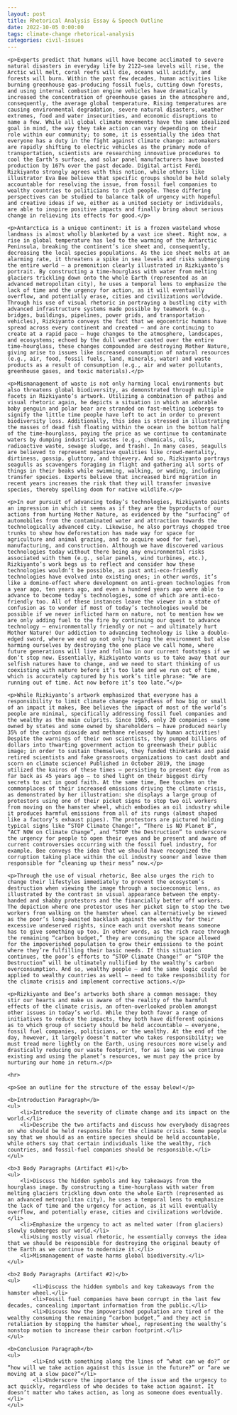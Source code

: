 ```yaml
---
layout: post
title: Rhetorical Analysis Essay & Speech Outline
date: 2022-10-05 0:00:00
tags: climate-change rhetorical-analysis
categories: civil-issues
---
```


<div>

    <p>Experts predict that humans will have become acclimated to severe natural disasters in everyday life by 2122—sea levels will rise, the Arctic will melt, coral reefs will die, oceans will acidify, and forests will burn. Within the past few decades, human activities like burning greenhouse gas-producing fossil fuels, cutting down forests, and using internal combustion engine vehicles have dramatically increased the concentration of greenhouse gases in the atmosphere and, consequently, the average global temperature. Rising temperatures are causing environmental degradation, severe natural disasters, weather extremes, food and water insecurities, and economic disruptions to name a few. While all global climate movements have the same idealized goal in mind, the way they take action can vary depending on their role within our community; to some, it is essentially the idea that everyone has a duty in the fight against climate change: automakers are rapidly shifting to electric vehicles as the primary mode of transportation, scientists are researching innovative procedures to cool the Earth’s surface, and solar panel manufacturers have boosted production by 167% over the past decade. Digital artist Ferdi Rizkiyanto strongly agrees with this notion, while others like illustrator Eva Bee believe that specific groups should be held solely accountable for resolving the issue, from fossil fuel companies to wealthy countries to politicians to rich people. These differing perspectives can be studied to balance talk of urgency with hopeful and creative ideas if we, either as a united society or individuals, are able to inspire positive impacts and finally bring about serious change in relieving its effects for good.</p>

    <p>Antarctica is a unique continent: it is a frozen wasteland whose landmass is almost wholly blanketed by a vast ice sheet. Right now, a rise in global temperature has led to the warming of the Antarctic Peninsula, breaking the continent’s ice sheet and, consequently, decreasing the local species populations. As the ice sheet melts at an alarming rate, it threatens a spike in sea levels and risks submerging the entire world — a premonition clearly illustrated in Rizkiyanto’s portrait. By constructing a time-hourglass with water from melting glaciers trickling down onto the whole Earth (represented as an advanced metropolitan city), he uses a temporal lens to emphasize the lack of time and the urgency for action, as it will eventually overflow, and potentially erase, cities and civilizations worldwide. Through his use of visual rhetoric in portraying a bustling city with advanced infrastructure systems made possible by teamwork (e.g., bridges, buildings, pipelines, power grids, and transportation vehicles), Rizkiyanto conveys the fact that we egocentric humans have spread across every continent and created — and are continuing to create at a rapid pace — huge changes to the atmosphere, landscapes, and ecosystems; echoed by the dull weather casted over the entire time-hourglass, these changes compounded are destroying Mother Nature, giving arise to issues like increased consumption of natural resources (e.g., air, food, fossil fuels, land, minerals, water) and waste products as a result of consumption (e.g., air and water pollutants, greenhouse gases, and toxic materials).</p>

    <p>Mismanagement of waste is not only harming local environments but also threatens global biodiversity, as demonstrated through multiple facets in Rizkiyanto’s artwork. Utilizing a combination of pathos and visual rhetoric again, he depicts a situation in which an adorable baby penguin and polar bear are stranded on fast-melting icebergs to signify the little time people have left to act in order to prevent biodiversity loss. Additionally, this idea is stressed in illustrating the masses of dead fish floating within the ocean in the bottom half of the time-hourglass, paying the price as we continue to contaminate waters by dumping industrial wastes (e.g., chemicals, oils, radioactive waste, sewage sludge, and trash). In many cases, seagulls are believed to represent negative qualities like crowd-mentality, dirtiness, gossip, gluttony, and thievery. And so, Rizkiyanto portrays seagulls as scavengers foraging in flight and gathering all sorts of things in their beaks while swimming, walking, or wading, including transfer species. Experts believe that increased bird migration in recent years increases the risk that they will transfer invasive species, thereby spelling doom for native wildlife.</p>

    <p>In our pursuit of advancing today’s technologies, Rizkiyanto paints an impression in which it seems as if they are the byproducts of our actions from hurting Mother Nature, as evidenced by the “surfacing” of automobiles from the contaminated water and attraction towards the technologically advanced city. Likewise, he also portrays chopped tree trunks to show how deforestation has made way for space for agriculture and animal grazing, and to acquire wood for fuel, manufacturing, and construction. Although we have discovered various technologies today without there being any environmental risks associated with them (e.g., solar panels, wind turbines, etc.), Rizkiyanto’s work begs us to reflect and consider how these technologies wouldn’t be possible, as past anti-eco-friendly technologies have evolved into existing ones; in other words, it’s like a domino-effect where development on anti-green technologies from a year ago, ten years ago, and even a hundred years ago were able to advance to become today’s technologies, some of which are anti-eco-friendly too. All of these instances leave the viewer in a state of confusion as to wonder if most of today’s technologies would be possible if we never inflicted harm on nature, not to mention how we are only adding fuel to the fire by continuing our quest to advance technology — environmentally friendly or not — and ultimately hurt Mother Nature! Our addiction to advancing technology is like a double-edged sword, where we end up not only hurting the environment but also harming ourselves by destroying the one place we call home, where future generations will live and follow in our current footsteps if we don’t stop now. Essentially, Rizkiyanto wants us to take away that our selfish natures have to change, and we need to start thinking of us coexisting with nature before it’s too late and we run out of time, which is accurately captured by his work’s title phrase: “We are running out of time. Act now before it’s too late.”</p>

    <p>While Rizkiyanto’s artwork emphasized that everyone has a responsibility to limit climate change regardless of how big or small of an impact it makes, Bee believes the impact of most of the world’s people are minimal, specifically addressing fossil fuel companies and the wealthy as the main culprits. Since 1965, only 20 companies — some owned by states and some owned by shareholders — have produced nearly 35% of the carbon dioxide and methane released by human activities! Despite the warnings of their own scientists, they pumped billions of dollars into thwarting government action to greenwash their public image; in order to sustain themselves, they funded thinktanks and paid retired scientists and fake grassroots organizations to cast doubt and scorn on climate science! Published in October 2019, the image utilized the kairos of these times — persisting to present day from as far back as 45 years ago — to shed light on their biggest dirty secrets to act in good faith. At the same time, Bee touches on the commonplaces of their increased emissions driving the climate crisis, as demonstrated by her illustration: she displays a large group of protestors using one of their picket signs to stop two oil workers from moving on the hamster wheel, which embodies an oil industry while it produces harmful emissions from all of its rungs (almost shaped like a factory’s exhaust pipes). The protestors are pictured holding typical signs like “STOP Climate Change!”, “There is NO Planet B”, “ACT NOW on Climate Change”, and “STOP the Destruction” to underscore the urgency for people to open their eyes and be present and aware of current controversies occurring with the fossil fuel industry, for example. Bee conveys the idea that we should have recognized the corruption taking place within the oil industry sooner and leave them responsible for “cleaning up their mess” now.</p>

    <p>Through the use of visual rhetoric, Bee also urges the rich to change their lifestyles immediately to prevent the ecosystem’s destruction when viewing the image through a socioeconomic lens, as illustrated by the contrast in visual appearance between the empty-handed and shabby protestors and the financially better off workers. The depiction where one protestor uses her picket sign to stop the two workers from walking on the hamster wheel can alternatively be viewed as the poor’s long-awaited backlash against the wealthy for their excessive undeserved rights, since each unit overshot means someone has to give something up too. In other words, as the rich race through the remaining “carbon budget,” they are consuming the space allowed for the impoverished population to grow their emissions to the point where they’re fulfilling their basic needs. If this situation continues, the poor’s efforts to “STOP Climate Change!” or “STOP the Destruction” will be ultimately nullified by the wealthy’s carbon overconsumption. And so, wealthy people — and the same logic could be applied to wealthy countries as well — need to take responsibility for the climate crisis and implement corrective actions.</p>

    <p>Rizkiyanto and Bee’s artworks both share a common message: they stir our hearts and make us aware of the reality of the harmful effects of the climate crisis, an often-overlooked problem amongst other issues in today’s world. While they both favor a range of initiatives to reduce the impacts, they both have different opinions as to which group of society should be held accountable — everyone, fossil fuel companies, politicians, or the wealthy. At the end of the day, however, it largely doesn’t matter who takes responsibility; we must tread more lightly on the Earth, using resources more wisely and drastically reducing our waste footprint, for as long as we continue existing and using the planet’s resources, we must pay the price by nurturing our home in return.</p>

    <hr>

    <p>See an outline for the structure of the essay below!</p>

    <b>Introduction Paragraph</b>
    <ul>
        <li>Introduce the severity of climate change and its impact on the world.</li>
        <li>Describe the two artifacts and discuss how everybody disagrees on who should be held responsible for the climate crisis. Some people say that we should as an entire species should be held accountable, while others say that certain individuals like the wealthy, rich countries, and fossil-fuel companies should be responsible.</li>
    </ul>

    <b>3 Body Paragraphs (Artifact #1)</b>
    <ul>
        <li>Discuss the hidden symbols and key takeaways from the hourglass image. By constructing a time-hourglass with water from melting glaciers trickling down onto the whole Earth (represented as an advanced metropolitan city), he uses a temporal lens to emphasize the lack of time and the urgency for action, as it will eventually overflow, and potentially erase, cities and civilizations worldwide.</li>
        <li>Emphasize the urgency to act as melted water (from glaciers) slowly submerges our world.</li>
        <li>Using mostly visual rhetoric, he essentially conveys the idea that we should be responsible for destroying the original beauty of the Earth as we continue to modernize it.</li>
        <li>Mismanagement of waste harms global biodiversity.</li>
    </ul>

    <b>2 Body Paragraphs (Artifact #2)</b>
    <ul>
            <li>Discuss the hidden symbols and key takeaways from the hamster wheel.</li>
            <li>Fossil fuel companies have been corrupt in the last few decades, concealing important information from the public.</li>
            <li>Discuss how the impoverished population are tired of the wealthy consuming the remaining “carbon budget,” and they act in retaliation by stopping the hamster wheel, representing the wealthy’s nonstop motion to increase their carbon footprint.</li>
    </ul>

    <b>Conclusion Paragraph</b>
    <ul>
            <li>End with something along the lines of “what can we do?” or “how will we take action against this issue in the future?” or “are we moving at a slow pace?”</li>
            <li>Underscore the importance of the issue and the urgency to act quickly, regardless of who decides to take action against. It doesn’t matter who takes action, as long as someone does eventually.</li>
    </ul>

</div>
